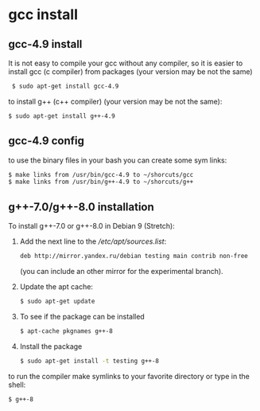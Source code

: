 # gcc install

## gcc-4.9 install
It is not easy to compile your gcc without any compiler,
so it is easier to install gcc (c compiler) from packages 
(your version may be not the same)
```sh
 $ sudo apt-get install gcc-4.9
```

to install g++ (c++ compiler)
(your version may be not the same):
```sh
$ sudo apt-get install g++-4.9
```    


## gcc-4.9 config
to use the binary files in your bash you can create some sym links:
```sh
$ make links from /usr/bin/gcc-4.9 to ~/shorcuts/gcc
$ make links from /usr/bin/g++-4.9 to ~/shorcuts/g++
```


## g++-7.0/g++-8.0 installation 
To install g++-7.0 or g++-8.0 in Debian 9 (Stretch):
1. Add the next line to the */etc/apt/sources.list*:
   ```sh
   deb http://mirror.yandex.ru/debian testing main contrib non-free
   ```
   (you can include an other mirror for the experimental branch).

2. Update the apt cache:
   ```sh
   $ sudo apt-get update
   ```

3. To see if the package can be installed
   ```sh
   $ apt-cache pkgnames g++-8
   ```
 
4. Install the package
   ```sh
   $ sudo apt-get install -t testing g++-8
   ```

to run the compiler make symlinks to your favorite directory
or type in the shell:
```sh
$ g++-8
```


